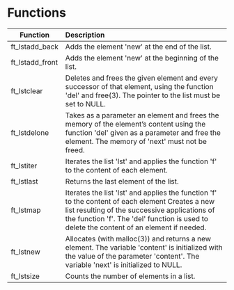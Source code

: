 # Functions
| Function | Description |
  | ---- | :---- |
  |	ft_lstadd_back	|	Adds the element 'new' at the end of the list.	|
  |	ft_lstadd_front	|	Adds the element 'new' at the beginning of the list.	|
  |	ft_lstclear	|	Deletes and frees the given element and every successor of that element, using the function 'del' and free(3). The pointer to the list must be set to NULL.	|
  |	ft_lstdelone	|	Takes as a parameter an element and frees the	memory of the element’s content using the function	'del' given as a parameter and free the element. The memory of 'next' must not be freed.	|
  |	ft_lstiter	|	Iterates the list 'lst' and applies the function 'f' to the content of each element.	|
  |	ft_lstlast	|	Returns the last element of the list.	|
  |	ft_lstmap	|	Iterates the list 'lst' and applies the function 'f' to the content of each element Creates a new list resulting of the successive applications of the function 'f'. The 'del' function is used to delete the content of an element if needed.	|
  |	ft_lstnew	|	Allocates (with malloc(3)) and returns a new element. The variable 'content' is initialized with the value of the parameter 'content'. The variable 'next' is initialized to NULL.	|
  |	ft_lstsize	|	Counts the number of elements in a list.	|